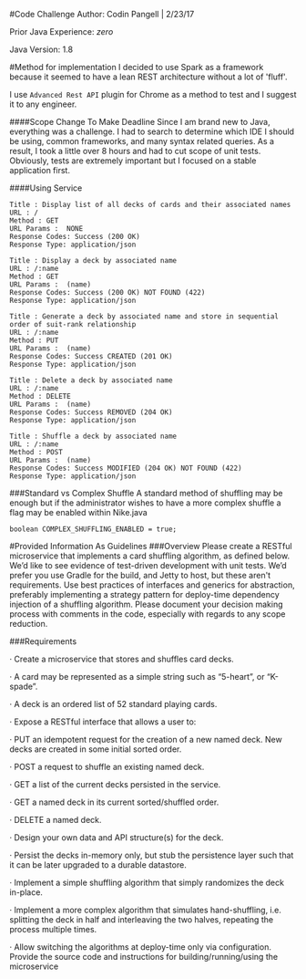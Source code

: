 #Code Challenge
Author: Codin Pangell | 2/23/17

Prior Java Experience: *zero*

Java Version: 1.8

#Method for implementation
I decided to use Spark as a framework because it seemed to have a lean REST architecture without a lot of 'fluff'.

I use `Advanced Rest API` plugin for Chrome as a method to test and I suggest it to any engineer.

####Scope Change To Make Deadline
Since I am brand new to Java, everything was a challenge. I had to search to determine which IDE I should be using, common frameworks, and many syntax related queries. As a result, I took a little over 8 hours and had to cut scope of unit tests. Obviously, tests are extremely important but I focused on a stable application first. 

####Using Service
```
Title : Display list of all decks of cards and their associated names
URL : /
Method : GET
URL Params :  NONE
Response Codes: Success (200 OK)
Response Type: application/json
```

```
Title : Display a deck by associated name
URL : /:name
Method : GET
URL Params :  (name)
Response Codes: Success (200 OK) NOT FOUND (422)
Response Type: application/json
```

```
Title : Generate a deck by associated name and store in sequential order of suit-rank relationship
URL : /:name
Method : PUT
URL Params :  (name)
Response Codes: Success CREATED (201 OK)
Response Type: application/json
```

```
Title : Delete a deck by associated name
URL : /:name
Method : DELETE
URL Params :  (name)
Response Codes: Success REMOVED (204 OK)
Response Type: application/json
```

```
Title : Shuffle a deck by associated name
URL : /:name
Method : POST
URL Params :  (name)
Response Codes: Success MODIFIED (204 OK) NOT FOUND (422)
Response Type: application/json
```

###Standard vs Complex Shuffle
A standard method of shuffling may be enough but if the administrator wishes to have a more complex shuffle a flag may be enabled within Nike.java

`boolean COMPLEX_SHUFFLING_ENABLED = true;`


#Provided Information As Guidelines
###Overview
Please create a RESTful microservice that implements a card shuffling algorithm, as defined below.  We’d like to see evidence of test-driven development with unit tests.  We’d prefer you use Gradle for the build, and Jetty to host, but these aren't requirements.  Use best practices of interfaces and generics for abstraction, preferably implementing a strategy pattern for deploy-time dependency injection of a shuffling algorithm.  Please document your decision making process with comments in the code, especially with regards to any scope reduction.
 
###Requirements

·         Create a microservice that stores and shuffles card decks.

·         A card may be represented as a simple string such as “5-heart”, or “K-spade”.

·         A deck is an ordered list of 52 standard playing cards.

·         Expose a RESTful interface that allows a user to:

·         PUT an idempotent request for the creation of a new named deck.  New decks are created in some initial sorted order.

·         POST a request to shuffle an existing named deck.

·         GET a list of the current decks persisted in the service.

·         GET a named deck in its current sorted/shuffled order.

·         DELETE a named deck.

·         Design your own data and API structure(s) for the deck.

·         Persist the decks in-memory only, but stub the persistence layer such that it can be later upgraded to a durable datastore.

·         Implement a simple shuffling algorithm that simply randomizes the deck in-place.

·         Implement a more complex algorithm that simulates hand-shuffling, i.e. splitting the deck in half and interleaving the two halves, repeating the process multiple times.

·         Allow switching the algorithms at deploy-time only via configuration.
 Provide the source code and instructions for building/running/using the microservice
